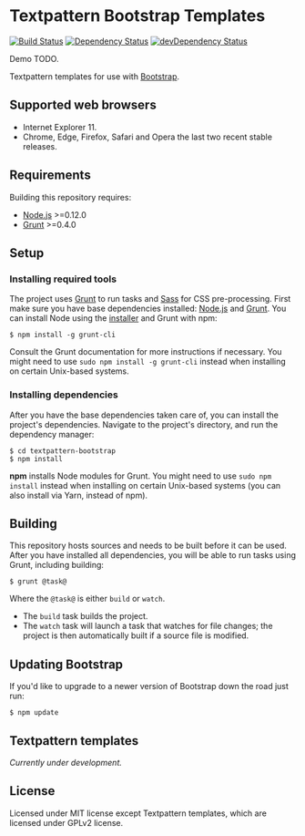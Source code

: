 # Textpattern Bootstrap Templates

[![Build Status](https://img.shields.io/travis/philwareham/textpattern-bootstrap/master.svg)](https://travis-ci.org/philwareham/textpattern-bootstrap)
[![Dependency Status](http://img.shields.io/david/philwareham/textpattern-bootstrap.svg)](https://david-dm.org/philwareham/textpattern-bootstrap)
[![devDependency Status](http://img.shields.io/david/dev/philwareham/textpattern-bootstrap.svg)](https://david-dm.org/philwareham/textpattern-bootstrap?type=dev)

Demo TODO.

Textpattern templates for use with [Bootstrap](http://getbootstrap.com).

## Supported web browsers

* Internet Explorer 11.
* Chrome, Edge, Firefox, Safari and Opera the last two recent stable releases.

## Requirements

Building this repository requires:

* [Node.js](http://nodejs.org/) >=0.12.0
* [Grunt](http://gruntjs.com/) >=0.4.0

## Setup

### Installing required tools

The project uses [Grunt](http://gruntjs.com/) to run tasks and [Sass](http://sass-lang.com/) for CSS pre-processing. First make sure you have base dependencies installed: [Node.js](http://nodejs.org/) and [Grunt](http://gruntjs.com/). You can install Node using the [installer](https://nodejs.org) and Grunt with npm:

```ShellSession
$ npm install -g grunt-cli
```

Consult the Grunt documentation for more instructions if necessary. You might need to use `sudo npm install -g grunt-cli` instead when installing on certain Unix-based systems.

### Installing dependencies

After you have the base dependencies taken care of, you can install the project's dependencies. Navigate to the project's directory, and run the dependency manager:

```ShellSession
$ cd textpattern-bootstrap
$ npm install
```

**npm** installs Node modules for Grunt. You might need to use `sudo npm install` instead when installing on certain Unix-based systems (you can also install via Yarn, instead of npm).

## Building

This repository hosts sources and needs to be built before it can be used. After you have installed all dependencies, you will be able to run tasks using Grunt, including building:

```ShellSession
$ grunt @task@
```

Where the `@task@` is either `build` or `watch`.

* The `build` task builds the project.
* The `watch` task will launch a task that watches for file changes; the project is then automatically built if a source file is modified.

## Updating Bootstrap

If you'd like to upgrade to a newer version of Bootstrap down the road just run:

```ShellSession
$ npm update
```

## Textpattern templates

*Currently under development.*

## License

Licensed under MIT license except Textpattern templates, which are licensed under GPLv2 license.
